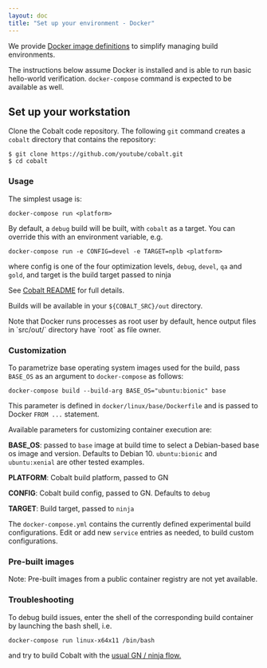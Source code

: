 ```yaml
---
layout: doc
title: "Set up your environment - Docker"
---
```


We provide <a
href="https://github.com/youtube/cobalt/tree/main/docker/linux/">Docker image definitions</a> to simplify managing build environments.

The instructions below assume Docker is installed and is able to run basic
hello-world verification. `docker-compose` command is expected to be available as well.

## Set up your workstation

Clone the Cobalt code repository. The following `git` command creates a
`cobalt` directory that contains the repository:

```
$ git clone https://github.com/youtube/cobalt.git
$ cd cobalt
```

### Usage

The simplest usage is:

```
docker-compose run <platform>
```

By default, a `debug` build will be built, with `cobalt` as a target.
You can override this with an environment variable, e.g.

```
docker-compose run -e CONFIG=devel -e TARGET=nplb <platform>
```

where config is one of the four optimization levels, `debug`, `devel`,
`qa` and `gold`, and target is the build target passed to ninja

See <a
href="https://github.com/youtube/cobalt#building-and-running-the-code">Cobalt README</a> for full details.

Builds will be available in your `${COBALT_SRC}/out` directory.

<aside class="note">
Note that Docker runs processes as root user by default, hence
output files in `src/out/<platform>` directory have `root` as file owner.
</aside>

### Customization

To parametrize base operating system images used for the build, pass
`BASE_OS` as an argument to `docker-compose` as follows:

```
docker-compose build --build-arg BASE_OS="ubuntu:bionic" base
```

This parameter is defined in `docker/linux/base/Dockerfile` and is passed
to Docker `FROM ...` statement.

Available parameters for customizing container execution are:

**BASE_OS**: passed to `base` image at build time to select a Debian-based
   base os image and version. Defaults to Debian 10. `ubuntu:bionic` and
   `ubuntu:xenial` are other tested examples.

**PLATFORM**: Cobalt build platform, passed to GN

**CONFIG**: Cobalt build config, passed to GN. Defaults to `debug`

**TARGET**: Build target, passed to `ninja`

The `docker-compose.yml` contains the currently defined experimental build
configurations. Edit or add new `service` entries as needed, to build custom
configurations.


### Pre-built images

Note: Pre-built images from a public container registry are not yet available.

### Troubleshooting

To debug build issues, enter the shell of the corresponding build container
by launching the bash shell, i.e.

```
docker-compose run linux-x64x11 /bin/bash
```

and try to build Cobalt with the <a
href="https://github.com/youtube/cobalt#building-and-running-the-code">usual GN / ninja flow.</a>
